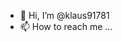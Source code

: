 - 👋 Hi, I’m @klaus91781
- 📫 How to reach me ...

<!---
klaus91781/klaus91781 is a ✨ special ✨ repository because its `README.md` (this file) appears on your GitHub profile.
You can click the Preview link to take a look at your changes.
--->
